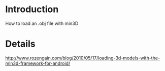 # Introduction #

How to load an .obj file with min3D


# Details #

http://www.rozengain.com/blog/2010/05/17/loading-3d-models-with-the-min3d-framework-for-android/